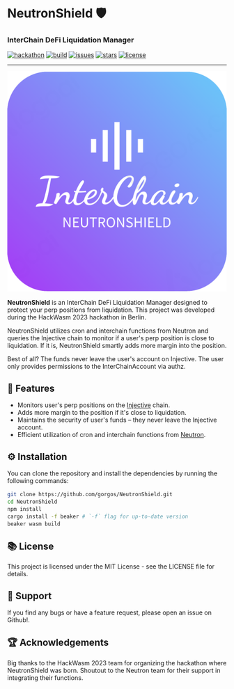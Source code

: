 # NeutronShield :shield:

### InterChain DeFi Liquidation Manager

[![hackathon](https://img.shields.io/badge/Hackathon-HackWasm%202023-green)](https://hackwasm.com)
[![build](https://img.shields.io/badge/build-passing-brightgreen)](https://github.com/gorgos/NeutronShield/actions)
[![issues](https://img.shields.io/github/issues/gorgos/NeutronShield)](https://github.com/gorgos/NeutronShield/issues)
[![stars](https://img.shields.io/github/stars/gorgos/NeutronShield)](https://github.com/gorgos/NeutronShield/stargazers)
[![license](https://img.shields.io/badge/license-MIT-blue)](https://github.com/gorgos/NeutronShield/blob/main/LICENSE)

---

![NeutronShield Logo](logo.png)

**NeutronShield** is an InterChain DeFi Liquidation Manager designed to protect your perp positions from liquidation. This project was developed during the HackWasm 2023 hackathon in Berlin.

NeutronShield utilizes cron and interchain functions from Neutron and queries the Injective chain to monitor if a user's perp position is close to liquidation. If it is, NeutronShield smartly adds more margin into the position.

Best of all? The funds never leave the user's account on Injective. The user only provides permissions to the InterChainAccount via authz.

## 🚀 Features

- Monitors user's perp positions on the [Injective](https://injective.com/) chain.
- Adds more margin to the position if it's close to liquidation.
- Maintains the security of user's funds – they never leave the Injective account.
- Efficient utilization of cron and interchain functions from [Neutron](https://neutron.org/).

## ⚙️ Installation

You can clone the repository and install the dependencies by running the following commands:

```bash
git clone https://github.com/gorgos/NeutronShield.git
cd NeutronShield
npm install
cargo install -f beaker # `-f` flag for up-to-date version
beaker wasm build
```

## 📚 License

This project is licensed under the MIT License - see the LICENSE file for details.

## 💬 Support

If you find any bugs or have a feature request, please open an issue on Github!.

## 🏆 Acknowledgements

Big thanks to the HackWasm 2023 team for organizing the hackathon where NeutronShield was born. Shoutout to the Neutron team for their support in integrating their functions.
